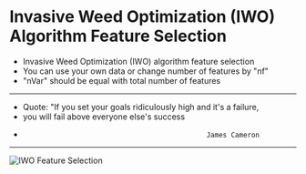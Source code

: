 # Invasive Weed Optimization (IWO) Algorithm Feature Selection

- Invasive Weed Optimization (IWO) algorithm feature selection
- You can use your own data or change number of features by "nf"
- "nVar" should be equal with total number of features
- ----------------------------------------------------------------------
- Quote: "If you set your goals ridiculously high and it's a failure,
- you will fail above everyone else's success
-                                                  James Cameron
- ---------------------------------------------------------------------

![IWO Feature Selection](https://user-images.githubusercontent.com/11339420/163270016-9069e3af-55a6-40a5-9480-2cc698e6b21b.jpg)
